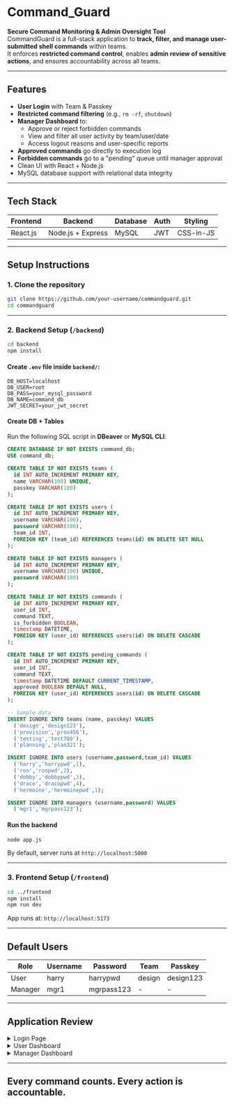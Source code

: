 # Command_Guard

**Secure Command Monitoring & Admin Oversight Tool**  
CommandGuard is a full-stack application to **track, filter, and manage user-submitted shell commands** within teams.  
It enforces **restricted command control**, enables **admin review of sensitive actions**, and ensures accountability across all teams.

---

## Features

- **User Login** with Team & Passkey
- **Restricted command filtering** (e.g., `rm -rf`, `shutdown`)
- **Manager Dashboard** to:
  - Approve or reject forbidden commands
  - View and filter all user activity by team/user/date
  - Access logout reasons and user-specific reports
- **Approved commands** go directly to execution log
- **Forbidden commands** go to a "pending" queue until manager approval
- Clean UI with React + Node.js
- MySQL database support with relational data integrity

---

## Tech Stack

| Frontend     | Backend         | Database | Auth   | Styling    |
|--------------|------------------|----------|--------|------------|
| React.js     | Node.js + Express| MySQL    | JWT    | CSS-in-JS  |

---

##  Setup Instructions

### 1. Clone the repository

```bash
git clone https://github.com/your-username/commandguard.git
cd commandguard
```

---

### 2. Backend Setup (`/backend`)

```bash
cd backend
npm install
```

#### Create `.env` file inside `backend/`:

```
DB_HOST=localhost
DB_USER=root
DB_PASS=your_mysql_password
DB_NAME=command_db
JWT_SECRET=your_jwt_secret
```

#### Create DB + Tables

Run the following SQL script in **DBeaver** or **MySQL CLI**:

```sql
CREATE DATABASE IF NOT EXISTS command_db;
USE command_db;

CREATE TABLE IF NOT EXISTS teams (
  id INT AUTO_INCREMENT PRIMARY KEY,
  name VARCHAR(100) UNIQUE,
  passkey VARCHAR(100)
);

CREATE TABLE IF NOT EXISTS users (
  id INT AUTO_INCREMENT PRIMARY KEY,
  username VARCHAR(100),
  password VARCHAR(100),
  team_id INT,
  FOREIGN KEY (team_id) REFERENCES teams(id) ON DELETE SET NULL
);

CREATE TABLE IF NOT EXISTS managers (
  id INT AUTO_INCREMENT PRIMARY KEY,
  username VARCHAR(100) UNIQUE,
  password VARCHAR(100)
);

CREATE TABLE IF NOT EXISTS commands (
  id INT AUTO_INCREMENT PRIMARY KEY,
  user_id INT,
  command TEXT,
  is_forbidden BOOLEAN,
  timestamp DATETIME,
  FOREIGN KEY (user_id) REFERENCES users(id) ON DELETE CASCADE
);

CREATE TABLE IF NOT EXISTS pending_commands (
  id INT AUTO_INCREMENT PRIMARY KEY,
  user_id INT,
  command TEXT,
  timestamp DATETIME DEFAULT CURRENT_TIMESTAMP,
  approved BOOLEAN DEFAULT NULL,
  FOREIGN KEY (user_id) REFERENCES users(id) ON DELETE CASCADE
);

-- Sample data
INSERT IGNORE INTO teams (name, passkey) VALUES
  ('design','design123'),
  ('provision','prov456'),
  ('testing','test789'),
  ('planning','plan321');

INSERT IGNORE INTO users (username,password,team_id) VALUES
  ('harry','harrypwd',1),
  ('ron','ronpwd',2), 
  ('dobby','dobbypwd',3),
  ('draco','dracopwd',4),
  ('hermoine','hermoinepwd',1);

INSERT IGNORE INTO managers (username,password) VALUES
  ('mgr1','mgrpass123');
```

#### Run the backend

```bash
node app.js
```

By default, server runs at `http://localhost:5000`

---

### 3. Frontend Setup (`/frontend`)

```bash
cd ../frontend
npm install
npm run dev
```

App runs at: `http://localhost:5173`

---

## Default Users

| Role     | Username | Password     | Team       | Passkey     |
|----------|----------|--------------|------------|-------------|
| User     | harry    | harrypwd     | design     | design123   |
| Manager  | mgr1     | mgrpass123   | -          | -           |

---

## Application Review

<details>
<summary>Login Page</summary>
<img src="https://via.placeholder.com/800x400?text=Login+UI+Preview" />
</details>

<details>
<summary>User Dashboard</summary>
<img src="https://via.placeholder.com/800x400?text=User+Dashboard+UI" />
</details>

<details>
<summary>Manager Dashboard</summary>
<img src="https://via.placeholder.com/800x400?text=Manager+Dashboard+UI" />
</details>

---
Every command counts. Every action is accountable.
---

